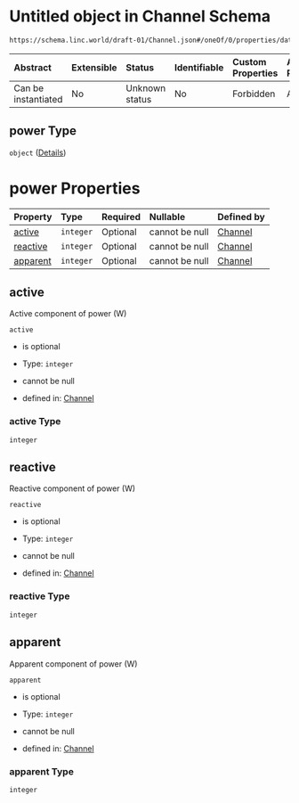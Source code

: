 # Untitled object in Channel Schema

```txt
https://schema.linc.world/draft-01/Channel.json#/oneOf/0/properties/data/properties/power
```



| Abstract            | Extensible | Status         | Identifiable | Custom Properties | Additional Properties | Access Restrictions | Defined In                                           |
| :------------------ | :--------- | :------------- | :----------- | :---------------- | :-------------------- | :------------------ | :--------------------------------------------------- |
| Can be instantiated | No         | Unknown status | No           | Forbidden         | Allowed               | none                | [Channel.json*](Channel.json "open original schema") |

## power Type

`object` ([Details](channel-oneof-channel-with-current-transformer-properties-data-properties-power.md))

# power Properties

| Property              | Type      | Required | Nullable       | Defined by                                                                                                                                                                                                                        |
| :-------------------- | :-------- | :------- | :------------- | :-------------------------------------------------------------------------------------------------------------------------------------------------------------------------------------------------------------------------------- |
| [active](#active)     | `integer` | Optional | cannot be null | [Channel](channel-oneof-channel-with-current-transformer-properties-data-properties-power-properties-active.md "https://schema.linc.world/draft-01/Channel.json#/oneOf/0/properties/data/properties/power/properties/active")     |
| [reactive](#reactive) | `integer` | Optional | cannot be null | [Channel](channel-oneof-channel-with-current-transformer-properties-data-properties-power-properties-reactive.md "https://schema.linc.world/draft-01/Channel.json#/oneOf/0/properties/data/properties/power/properties/reactive") |
| [apparent](#apparent) | `integer` | Optional | cannot be null | [Channel](channel-oneof-channel-with-current-transformer-properties-data-properties-power-properties-apparent.md "https://schema.linc.world/draft-01/Channel.json#/oneOf/0/properties/data/properties/power/properties/apparent") |

## active

Active component of power (W)

`active`

*   is optional

*   Type: `integer`

*   cannot be null

*   defined in: [Channel](channel-oneof-channel-with-current-transformer-properties-data-properties-power-properties-active.md "https://schema.linc.world/draft-01/Channel.json#/oneOf/0/properties/data/properties/power/properties/active")

### active Type

`integer`

## reactive

Reactive component of power (W)

`reactive`

*   is optional

*   Type: `integer`

*   cannot be null

*   defined in: [Channel](channel-oneof-channel-with-current-transformer-properties-data-properties-power-properties-reactive.md "https://schema.linc.world/draft-01/Channel.json#/oneOf/0/properties/data/properties/power/properties/reactive")

### reactive Type

`integer`

## apparent

Apparent component of power (W)

`apparent`

*   is optional

*   Type: `integer`

*   cannot be null

*   defined in: [Channel](channel-oneof-channel-with-current-transformer-properties-data-properties-power-properties-apparent.md "https://schema.linc.world/draft-01/Channel.json#/oneOf/0/properties/data/properties/power/properties/apparent")

### apparent Type

`integer`

